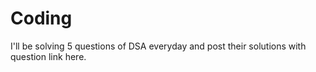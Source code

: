 # Coding
I'll be solving 5 questions of DSA everyday and post their solutions with question link here.
